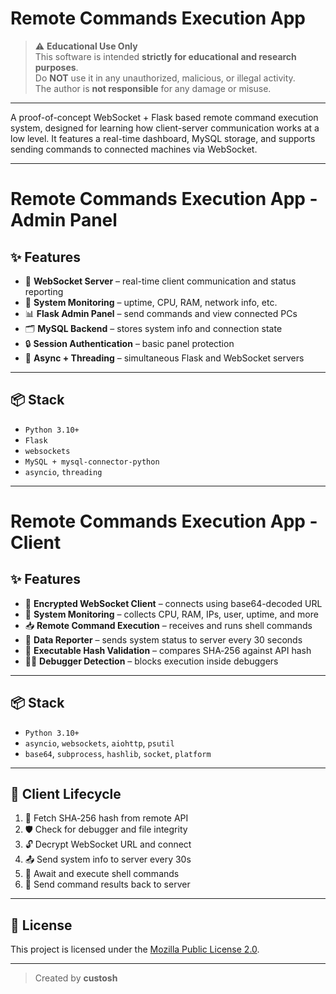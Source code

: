# Remote Commands Execution App

> ⚠️ **Educational Use Only**  
> This software is intended **strictly for educational and research purposes**.  
> Do **NOT** use it in any unauthorized, malicious, or illegal activity.  
> The author is **not responsible** for any damage or misuse.

---

A proof-of-concept WebSocket + Flask based remote command execution system, designed for learning how client-server communication works at a low level. It features a real-time dashboard, MySQL storage, and supports sending commands to connected machines via WebSocket.

---

# Remote Commands Execution App - Admin Panel


## ✨ Features

- 📡 **WebSocket Server** – real-time client communication and status reporting  
- 🧠 **System Monitoring** – uptime, CPU, RAM, network info, etc.  
- 📊 **Flask Admin Panel** – send commands and view connected PCs  
- 🗂️ **MySQL Backend** – stores system info and connection state  
- 🔒 **Session Authentication** – basic panel protection  
- 🧵 **Async + Threading** – simultaneous Flask and WebSocket servers

---

## 📦 Stack

- `Python 3.10+`  
- `Flask`  
- `websockets`  
- `MySQL + mysql-connector-python`  
- `asyncio`, `threading`

---

# Remote Commands Execution App - Client

## ✨ Features

- 🔐 **Encrypted WebSocket Client** – connects using base64-decoded URL  
- 🧠 **System Monitoring** – collects CPU, RAM, IPs, user, uptime, and more  
- 📥 **Remote Command Execution** – receives and runs shell commands  
- 📡 **Data Reporter** – sends system status to server every 30 seconds  
- 🧩 **Executable Hash Validation** – compares SHA‑256 against API hash  
- 🕵️‍♂️ **Debugger Detection** – blocks execution inside debuggers  

---

## 📦 Stack

- `Python 3.10+`  
- `asyncio`, `websockets`, `aiohttp`, `psutil`  
- `base64`, `subprocess`, `hashlib`, `socket`, `platform`  

---

## 🔄 Client Lifecycle

1. 🔑 Fetch SHA‑256 hash from remote API  
2. 🛡 Check for debugger and file integrity  
3. 🔓 Decrypt WebSocket URL and connect  
4. 📤 Send system info to server every 30s  
5. 🧾 Await and execute shell commands  
6. 📨 Send command results back to server  

---

## 📄 License

This project is licensed under the [Mozilla Public License 2.0](https://www.mozilla.org/en-US/MPL/2.0/).

---

> Created by **custosh**

